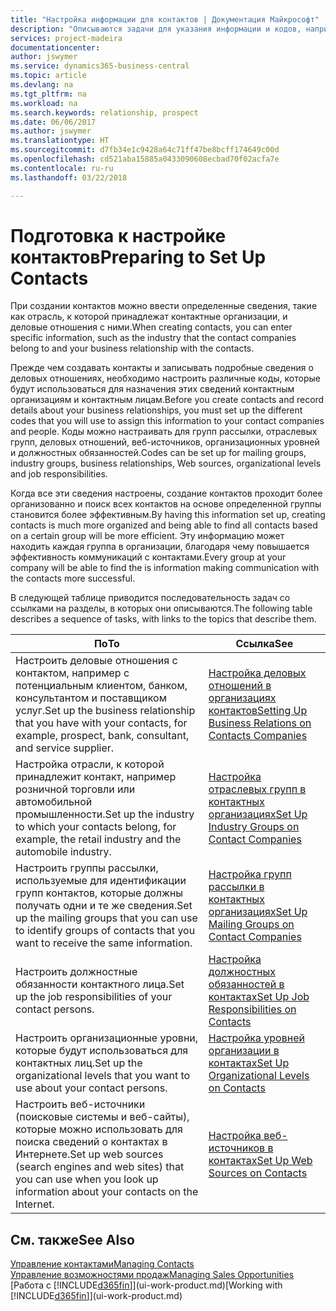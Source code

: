 ```yaml
---
title: "Настройка информации для контактов | Документация Майкрософт"
description: "Описываются задачи для указания информации и кодов, например об отраслевых группах и деловых отношениях, перед настройкой контактов."
services: project-madeira
documentationcenter: 
author: jswymer
ms.service: dynamics365-business-central
ms.topic: article
ms.devlang: na
ms.tgt_pltfrm: na
ms.workload: na
ms.search.keywords: relationship, prospect
ms.date: 06/06/2017
ms.author: jswymer
ms.translationtype: HT
ms.sourcegitcommit: d7fb34e1c9428a64c71ff47be8bcff174649c00d
ms.openlocfilehash: cd521aba15885a0433090608ecbad70f02acfa7e
ms.contentlocale: ru-ru
ms.lasthandoff: 03/22/2018

---
```

# <a name="preparing-to-set-up-contacts"></a><span data-ttu-id="b106f-103">Подготовка к настройке контактов</span><span class="sxs-lookup"><span data-stu-id="b106f-103">Preparing to Set Up Contacts</span></span>
<span data-ttu-id="b106f-104">При создании контактов можно ввести определенные сведения, такие как отрасль, к которой принадлежат контактные организации, и деловые отношения с ними.</span><span class="sxs-lookup"><span data-stu-id="b106f-104">When creating contacts, you can enter specific information, such as the industry that the contact companies belong to and your business relationship with the contacts.</span></span>

<span data-ttu-id="b106f-105">Прежде чем создавать контакты и записывать подробные сведения о деловых отношениях, необходимо настроить различные коды, которые будут использоваться для назначения этих сведений контактным организациям и контактным лицам.</span><span class="sxs-lookup"><span data-stu-id="b106f-105">Before you create contacts and record details about your business relationships, you must set up the different codes that you will use to assign this information to your contact companies and people.</span></span> <span data-ttu-id="b106f-106">Коды можно настраивать для групп рассылки, отраслевых групп, деловых отношений, веб-источников, организационных уровней и должностных обязанностей.</span><span class="sxs-lookup"><span data-stu-id="b106f-106">Codes can be set up for mailing groups, industry groups, business relationships, Web sources, organizational levels and job responsibilities.</span></span>

<span data-ttu-id="b106f-107">Когда все эти сведения настроены, создание контактов проходит более организованно и поиск всех контактов на основе определенной группы становится более эффективным.</span><span class="sxs-lookup"><span data-stu-id="b106f-107">By having this information set up, creating contacts is much more organized and being able to find all contacts based on a certain group will be more efficient.</span></span> <span data-ttu-id="b106f-108">Эту информацию может находить каждая группа в организации, благодаря чему повышается эффективность коммуникаций с контактами.</span><span class="sxs-lookup"><span data-stu-id="b106f-108">Every group at your company will be able to find the is information making communication with the contacts more successful.</span></span>

<span data-ttu-id="b106f-109">В следующей таблице приводится последовательность задач со ссылками на разделы, в которых они описываются.</span><span class="sxs-lookup"><span data-stu-id="b106f-109">The following table describes a sequence of tasks, with links to the topics that describe them.</span></span> 

| <span data-ttu-id="b106f-110">По</span><span class="sxs-lookup"><span data-stu-id="b106f-110">To</span></span> | <span data-ttu-id="b106f-111">Ссылка</span><span class="sxs-lookup"><span data-stu-id="b106f-111">See</span></span> |
| --- | --- |
| <span data-ttu-id="b106f-112">Настроить деловые отношения с контактом, например с потенциальным клиентом, банком, консультантом и поставщиком услуг.</span><span class="sxs-lookup"><span data-stu-id="b106f-112">Set up the business relationship that you have with your contacts, for example, prospect, bank, consultant, and service supplier.</span></span> |[<span data-ttu-id="b106f-113">Настройка деловых отношений в организациях контактов</span><span class="sxs-lookup"><span data-stu-id="b106f-113">Setting Up Business Relations on Contacts Companies</span></span>](marketing-business-relations.md) |
| <span data-ttu-id="b106f-114">Настройка отрасли, к которой принадлежит контакт, например розничной торговли или автомобильной промышленности.</span><span class="sxs-lookup"><span data-stu-id="b106f-114">Set up the industry to which your contacts belong, for example, the retail industry and the automobile industry.</span></span> |[<span data-ttu-id="b106f-115">Настройка отраслевых групп в контактных организациях</span><span class="sxs-lookup"><span data-stu-id="b106f-115">Set Up Industry Groups on Contact Companies</span></span>](marketing-industry-groups.md) |
| <span data-ttu-id="b106f-116">Настроить группы рассылки, используемые для идентификации групп контактов, которые должны получать одни и те же сведения.</span><span class="sxs-lookup"><span data-stu-id="b106f-116">Set up the mailing groups that you can use to identify groups of contacts that you want to receive the same information.</span></span> |[<span data-ttu-id="b106f-117">Настройка групп рассылки в контактных организациях</span><span class="sxs-lookup"><span data-stu-id="b106f-117">Set Up Mailing Groups on Contact Companies</span></span>](marketing-mailing-groups.md) |
| <span data-ttu-id="b106f-118">Настроить должностные обязанности контактного лица.</span><span class="sxs-lookup"><span data-stu-id="b106f-118">Set up the job responsibilities of your contact persons.</span></span> |[<span data-ttu-id="b106f-119">Настройка должностных обязанностей в контактах</span><span class="sxs-lookup"><span data-stu-id="b106f-119">Set Up Job Responsibilities on Contacts</span></span>](marketing-job-responsibilities.md) |
| <span data-ttu-id="b106f-120">Настроить организационные уровни, которые будут использоваться для контактных лиц.</span><span class="sxs-lookup"><span data-stu-id="b106f-120">Set up the organizational levels that you want to use about your contact persons.</span></span> |[<span data-ttu-id="b106f-121">Настройка уровней организации в контактах</span><span class="sxs-lookup"><span data-stu-id="b106f-121">Set Up Organizational Levels on Contacts</span></span>](marketing-organizational-levels.md) |
| <span data-ttu-id="b106f-122">Настроить веб-источники (поисковые системы и веб-сайты), которые можно использовать для поиска сведений о контактах в Интернете.</span><span class="sxs-lookup"><span data-stu-id="b106f-122">Set up web sources (search engines and web sites) that you can use when you look up information about your contacts on the Internet.</span></span> |[<span data-ttu-id="b106f-123">Настройка веб-источников в контактах</span><span class="sxs-lookup"><span data-stu-id="b106f-123">Set Up Web Sources on Contacts</span></span>](marketing-web-sources.md) |

## <a name="see-also"></a><span data-ttu-id="b106f-124">См. также</span><span class="sxs-lookup"><span data-stu-id="b106f-124">See Also</span></span>
[<span data-ttu-id="b106f-125">Управление контактами</span><span class="sxs-lookup"><span data-stu-id="b106f-125">Managing Contacts</span></span>](marketing-contacts.md)  
[<span data-ttu-id="b106f-126">Управление возможностями продаж</span><span class="sxs-lookup"><span data-stu-id="b106f-126">Managing Sales Opportunities</span></span>](marketing-manage-sales-opportunities.md)  
<span data-ttu-id="b106f-127">[Работа с [!INCLUDE[d365fin](includes/d365fin_md.md)]](ui-work-product.md)</span><span class="sxs-lookup"><span data-stu-id="b106f-127">[Working with [!INCLUDE[d365fin](includes/d365fin_md.md)]](ui-work-product.md)</span></span>

